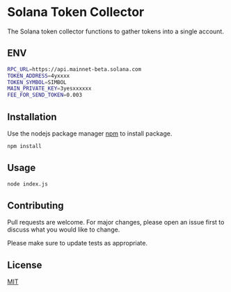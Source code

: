 # Solana Token Collector

The Solana token collector functions to gather tokens into a single account.

## ENV

```bash
RPC_URL=https://api.mainnet-beta.solana.com
TOKEN_ADDRESS=4yxxxx
TOKEN_SYMBOL=SIMBOL
MAIN_PRIVATE_KEY=3yesxxxxxx
FEE_FOR_SEND_TOKEN=0.003
```

## Installation

Use the nodejs package manager [npm](https://nodejs.org/en) to install package.

```bash
npm install
```

## Usage

```python
node index.js
```

## Contributing

Pull requests are welcome. For major changes, please open an issue first
to discuss what you would like to change.

Please make sure to update tests as appropriate.

## License

[MIT](https://choosealicense.com/licenses/mit/)
